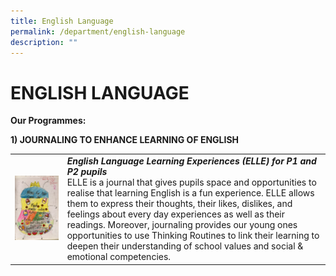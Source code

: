 ```yaml
---
title: English Language
permalink: /department/english-language
description: ""
---
```

# ENGLISH LANGUAGE

**Our Programmes:**

**1) JOURNALING TO ENHANCE LEARNING OF ENGLISH**

|  |  | 
| -------- | -------- | 
| ![](/images/P1%20(1).png)     | ***English Language Learning Experiences (ELLE) for P1 and P2 pupils*** <BR> ELLE is a journal that gives pupils space and opportunities to realise that learning English is a fun experience.   ELLE allows   them to express their thoughts, their likes, dislikes, and feelings about every day experiences as well as their readings. Moreover,  journaling provides our young ones opportunities to use   Thinking Routines to link their learning to deepen their understanding of school values and social & emotional competencies.   | 



 
 